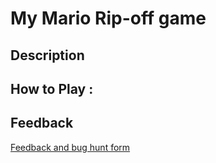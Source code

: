 # My Mario Rip-off game

## Description

## How to Play :
[](my_game.exe)
## Feedback
[Feedback and bug hunt form](https://docs.google.com/forms/d/e/1FAIpQLScNEftU7Sep8T5wZ18s7SWYHK4d70JGUBSkK-u_B0l2hmhxMg/viewform?usp=sf_link)
